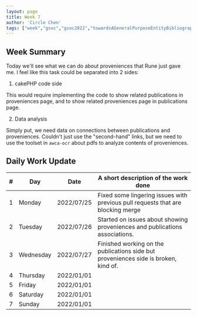 ```yaml
---
layout: page
title: Week 7
author: 'Circle Chen'
tags: ["week","gsoc","gsoc2022","towardsAGeneralPurposeEntityBibliographyLinkingSystem","week#7","eval#2"]
---
```


## Week Summary

Today we'll see what we can do about proveniences that Rune just gave me. I feel like this task could be separated into 2 sides:

1. cakePHP code side

This would require implementing the code to show related publications in proveniences page, and to show related proveniences page in publications page.

2. Data analysis

Simply put, we need data on connections between publications and proveniences. Couldn't just use the "second-hand" links, but we need to use the toolset in ``awca-ocr`` about pdfs to analyze contents of proveniences.

## Daily Work Update

|\#|Day|Date|A short description of the work done|  
|---	|---	|---	|---	|  
|1   	| Monday 	|   2022/07/25	| Fixed some lingering issues with previous pull requests that are blocking merge |  
|2   	| Tuesday  	|   2022/07/26	| Started on issues about showing proveniences and publications associations.	|  
|3   	| Wednesday |  2022/07/27 	| Finished working on the publications side but proveniences side is broken, kind of. |  
|4   	| Thursday  |   2022/01/01	|  |  
|5   	| Friday  	|   2022/01/01	|  |  
|6   	| Saturday  |  2022/01/01	|  |  
|7   	| Sunday  	|   2022/01/01	|  |  
